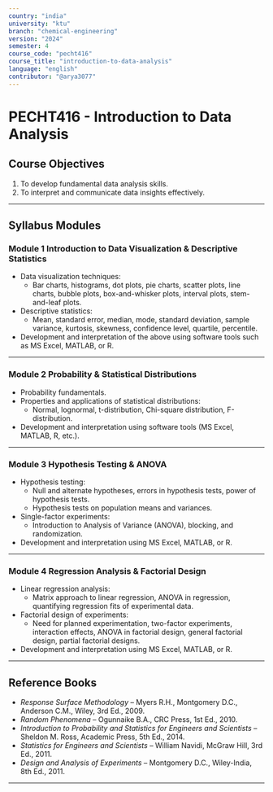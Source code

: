 ```yaml
---
country: "india"
university: "ktu"
branch: "chemical-engineering"
version: "2024"
semester: 4
course_code: "pecht416"
course_title: "introduction-to-data-analysis"
language: "english"
contributor: "@arya3077"
---
```


# PECHT416 - Introduction to Data Analysis

## Course Objectives

1. To develop fundamental data analysis skills.  
2. To interpret and communicate data insights effectively.  

---

## Syllabus Modules

### Module 1 Introduction to Data Visualization & Descriptive Statistics  
- Data visualization techniques:  
  - Bar charts, histograms, dot plots, pie charts, scatter plots, line charts, bubble plots, box-and-whisker plots, interval plots, stem-and-leaf plots.  
- Descriptive statistics:  
  - Mean, standard error, median, mode, standard deviation, sample variance, kurtosis, skewness, confidence level, quartile, percentile.  
- Development and interpretation of the above using software tools such as MS Excel, MATLAB, or R.  

---

### Module 2 Probability & Statistical Distributions 
- Probability fundamentals.  
- Properties and applications of statistical distributions:  
  - Normal, lognormal, t-distribution, Chi-square distribution, F-distribution.  
- Development and interpretation using software tools (MS Excel, MATLAB, R, etc.).  

---

### Module 3 Hypothesis Testing & ANOVA
- Hypothesis testing:  
  - Null and alternate hypotheses, errors in hypothesis tests, power of hypothesis tests.  
  - Hypothesis tests on population means and variances.  
- Single-factor experiments:  
  - Introduction to Analysis of Variance (ANOVA), blocking, and randomization.  
- Development and interpretation using MS Excel, MATLAB, or R.  

---

### Module 4 Regression Analysis & Factorial Design
- Linear regression analysis:  
  - Matrix approach to linear regression, ANOVA in regression, quantifying regression fits of experimental data.  
- Factorial design of experiments:  
  - Need for planned experimentation, two-factor experiments, interaction effects, ANOVA in factorial design, general factorial design, partial factorial designs.  
- Development and interpretation using MS Excel, MATLAB, or R.  

---

## Reference Books

- *Response Surface Methodology* – Myers R.H., Montgomery D.C., Anderson C.M., Wiley, 3rd Ed., 2009.  
- *Random Phenomena* – Ogunnaike B.A., CRC Press, 1st Ed., 2010.  
- *Introduction to Probability and Statistics for Engineers and Scientists* – Sheldon M. Ross, Academic Press, 5th Ed., 2014.  
- *Statistics for Engineers and Scientists* – William Navidi, McGraw Hill, 3rd Ed., 2011.  
- *Design and Analysis of Experiments* – Montgomery D.C., Wiley-India, 8th Ed., 2011.  

---
